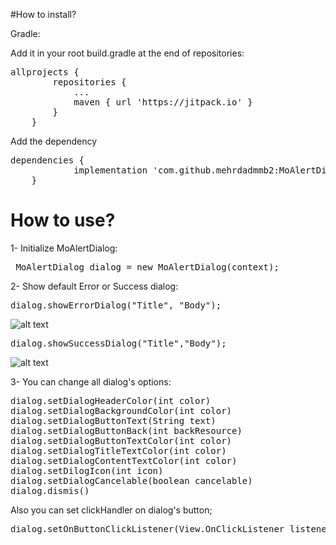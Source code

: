 #How to install?

Gradle:

Add it in your root build.gradle at the end of repositories:

<pre>
allprojects {
		repositories {
			...
			maven { url 'https://jitpack.io' }
		}
	}
</pre>
Add the dependency

<pre>
dependencies {
	        implementation 'com.github.mehrdadmmb2:MoAlertDialog:0.9.9'
	}
</pre>

# How to use?

1- Initialize MoAlertDialog:
<pre> MoAlertDialog dialog = new MoAlertDialog(context);</pre>

2- Show default Error or Success dialog:
<pre>
dialog.showErrorDialog("Title", "Body");
</pre>

![alt text](http://s8.picofile.com/file/8350731926/Screenshot_20190131_143704_MoAlertDialog.jpg)

<pre>
dialog.showSuccessDialog("Title","Body");
</pre>

![alt text](http://s8.picofile.com/file/8350731976/Screenshot_20190131_143834_MoAlertDialog.jpg)

3- You can change all dialog's options:
<pre>
dialog.setDialogHeaderColor(int color)
dialog.setDialogBackgroundColor(int color)
dialog.setDialogButtonText(String text)
dialog.setDialogButtonBack(int backResource)
dialog.setDialogButtonTextColor(int color)
dialog.setDialogTitleTextColor(int color)
dialog.setDialogContentTextColor(int color)
dialog.setDilogIcon(int icon)
dialog.setDialogCancelable(boolean cancelable)
dialog.dismis()
</pre>
Also you can set clickHandler on dialog's button;
<pre>dialog.setOnButtonClickListener(View.OnClickListener listener)</pre>
